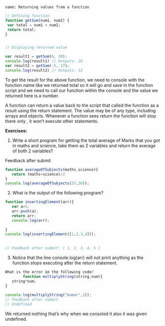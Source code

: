 ```ngMeta
name: Returning values from a function
```

```javascript
// Defining function
function getSum(num1, num2) {
 var total = num1 + num2;
 return total;
}

```

```javascript

// Displaying returned value

var result1 = getSum(6, 20);
console.log(result1) // 0utputs: 26
var result2 = getSum(-5, 17);
console.log(result2) // 0utputs: 12

```
 
To get the result for the above function, we need to console with the function name like we returned total so it will go and save in the function script and we need to call our function within the console and the value we returned here is a number.
 
A function can return a value back to the script that called the function as a result using the return statement. The value may be of any type, including arrays and objects. Whenever a function sees return the function will stop there only , it won’t execute other statements.


**Exercises:**

1. Write a short program for getting the total average of Marks that you got in maths and science, take them as 2 variables and return the average of both 2 variables?

Feedback after submit
```javascript
function averageOfSubjects(maths,science){
   return (maths+science)/2
}
console.log(averageOfSubjects(25,30));
 ```

2. What is the output of the following program?

```javascript
function insertingElement(arr){
   var a=5;
   arr.push(a);
   return arr;
   console.log(arr);
 
}
console.log(insertingElement([1,2,3,4]));
 
 
// Feedback after submit: [ 1, 2, 3, 4, 5 ]
```
3. Notice that the line console.log(arr) will not print anything as the function stops executing after the return statement.
```javascript
What is the error in the following code?
		function multiplyString(string,num){
   string*num;
}
 
console.log(multiplyString("kumar",2));
// Feedback after submit
// Undefined
```
 
We returned nothing that’s why when we consoled it also it was given undefined.
